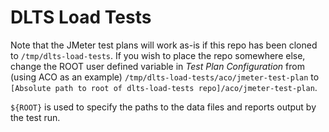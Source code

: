 # DLTS Load Tests

Note that the JMeter test plans will work as-is if this repo has been cloned to `/tmp/dlts-load-tests`.
If you wish to place the repo somewhere else, change the ROOT user defined variable in *Test Plan Configuration*
from (using ACO as an example) `/tmp/dlts-load-tests/aco/jmeter-test-plan` to
`[Absolute path to root of dlts-load-tests repo]/aco/jmeter-test-plan`.

`${ROOT}` is used to specify the paths to the data files and reports output by the test run.
